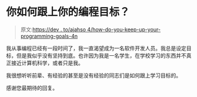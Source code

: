 # 你如何跟上你的编程目标？

> 原文:[https://dev . to/ajahso 4/how-do-you-keep-up-your-programming-goals-4n](https://dev.to/ajahso4/how-do-you-keep-up-with-your-programming-goals-4n)

我从事编程已经有一段时间了，我一直渴望成为一名软件开发人员。我总是设定目标，但是我似乎没有坚持到底。也许因为我是一名学生，在学校学习的东西并不真正接近计算机科学，或者只是我。

我很想听听前辈、有经验的甚至是没有经验的同志们是如何跟上学习目标的。

感谢您最期待的回复。